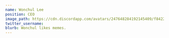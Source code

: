 ```yaml
---
name: Wonchul Lee
position: CEO
image_path: https://cdn.discordapp.com/avatars/247648284192145409/f8422f6ea87b5d18792c0ff339729851.png?size=128
twitter_username: 
blurb: Wonchul likes memes.
---
```

